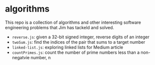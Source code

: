 # algorithms
This repo is a collection of algorithms and other interesting software engineering problems that Jim has tackeld and solved.

- `reverse.js`: given a 32-bit signed integer, reverse digits of an integer
- `twoSum.js`: find the indices of the pair that sums to a target number
- `linked-list.js`: exploring linked lists for Medium article
- `countPrimes.js`: count the number of prime numbers less than a non-negatvie number, n